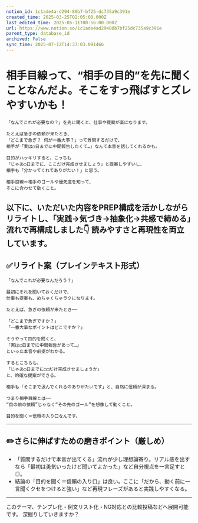 ```yaml
---
notion_id: 1c1ade4a-d294-80b7-bf25-dc735a9c391e
created_time: 2025-03-25T02:05:00.000Z
last_edited_time: 2025-05-11T00:56:00.000Z
url: https://www.notion.so/1c1ade4ad29480b7bf25dc735a9c391e
parent_type: database_id
archived: False
sync_time: 2025-07-12T14:37:03.091466
---
```


# 相手目線って、“相手の目的”を先に聞くことなんだよ。そこをすっ飛ばすとズレやすいかも！

```plain text
「なんでこれが必要なの？」を先に聞くと、仕事や提案が楽になります。

たとえば急ぎの依頼が来たとき、
「どこまで急ぎ？ 何が一番大事？」って質問するだけで、
相手が「実は○日までに中間報告したくて…」なんて本音を話してくれるかも。

目的がハッキリすると、こっちも
「じゃあ◯日までに、ここだけ完成させましょう」と提案しやすいし、
相手も「分かってくれてありがたい！」と思う。

相手目線＝相手のゴールや優先度を知って、
そこに合わせて動くこと。
```
以下に、いただいた内容をPREP構成を活かしながらリライトし、「実践→気づき→抽象化→共感で締める」流れで再構成しました👇
読みやすさと再現性を両立しています。
---
## ✅リライト案（プレインテキスト形式）
```plain text
「なんでこれが必要なんだろう？」

最初にそれを聞いておくだけで、
仕事も提案も、めちゃくちゃラクになります。

たとえば、急ぎの依頼が来たとき──

「どこまで急ぎですか？」
「一番大事なポイントはどこですか？」

そうやって目的を聞くと、
「実は◯日までに中間報告があって…」
といった本音や前提がわかる。

するとこちらも、
「じゃあ◯日までに◯◯だけ完成させましょうか」
と、的確な提案ができる。

相手も「そこまで汲んでくれるのありがたいです」と、自然に信頼が深まる。

つまり相手目線とは──
“目の前の依頼”じゃなく“その先のゴール”を想像して動くこと。

目的を聞く＝信頼の入り口なんです。

```
---
## ✏️さらに伸ばすための磨きポイント（厳しめ）
- 「質問するだけで本音が出てくる」流れが少し理想論寄り。リアル感を出すなら「最初は勇気いったけど聞いてよかった」など自分視点を一言足すと◎。
- 結論の「目的を聞く＝信頼の入り口」は良い。ここに「だから、動く前に一言聞くクセをつけると強い」など再現フレーズがあると実践しやすくなる。
---
このテーマ、テンプレ化・例文リスト化・NG対応との比較投稿などへ展開可能です。
深掘りしていきますか？